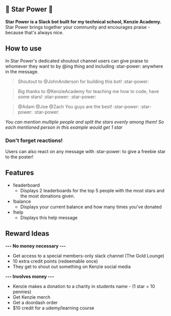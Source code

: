 ## 🌟 Star Power 🌟
**Star Power is a Slack bot built for my technical school, Kenzie Academy.**
Star Power brings together your community and encourages praise - because that's always nice. 
## How to use
In Star Power's dedicated shoutout channel users can give praise to whomever they want to by @ing thing and including :star-power: anywhere in the message.

> Shoutout to @JohnAnderson for building this bot! :star-power:

> Big thanks to @KenzieAcademy for teaching me how to code, have some stars! :star-power: :star-power:

> @Adam @Joe @Zach You guys are the best! :star-power: :star-power: :star-power:

*You can mention multiple people and split the stars evenly among them! So each mentioned person in this example would get 1 star*

### Don't forget reactions!
Users can also react on any message with :star-power: to give a freebie star to the poster!

## Features

 - !leaderboard
	 - Displays 2 leaderboards for the top 5 people with the most stars and the most donations given.
 - !balance
	 - Displays your current balance and how many times you've donated
 - !help
	 - Displays this help message
## Reward Ideas
**--- No money  necessary ---**
 - Get access to a special members-only slack channel (The Gold Lounge)
 - 10 extra credit points (redeemable once)
 - They get to shout out something on Kenzie social media

**--- Involves money ---**

 - Kenzie makes a donation to a charity in students name - (1 star = 10 pennies)
-  Get Kenzie merch
-  Get a doordash order
-  $10 credit for a udemy/learning course
